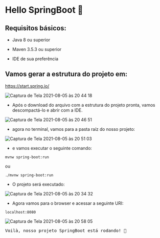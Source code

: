 # Hello SpringBoot 🍃

## Requisitos básicos:

* Java 8 ou superior

* Maven 3.5.3 ou superior

* IDE de sua preferência

## Vamos gerar a estrutura do projeto em:
https://start.spring.io/

![Captura de Tela 2021-08-05 às 20 44 18](https://user-images.githubusercontent.com/990877/128435069-cbb72b36-2292-4168-a3cd-964a9426dd94.png)

* Após o download do arquivo com a estrutura do projeto pronta, vamos descompactá-lo e abrir com a IDE.

![Captura de Tela 2021-08-05 às 20 46 51](https://user-images.githubusercontent.com/990877/128435257-1be69e3f-ace8-42b2-b687-e4a702b47166.png)

* agora no terminal, vamos para a pasta raíz do nosso projeto:

![Captura de Tela 2021-08-05 às 20 51 03](https://user-images.githubusercontent.com/990877/128435554-e3e5621e-ac96-44b6-a792-d89cad1351ca.png)

* e vamos executar o seguinte comando:
```shell script
mvnw spring-boot:run
```
ou

```shell script
./mvnw spring-boot:run
```
* O projeto será executado:

![Captura de Tela 2021-08-05 às 20 34 32](https://user-images.githubusercontent.com/990877/128435830-a3017a45-92c3-4f27-b029-ddbf67e0866c.png)

* Agora vamos para o browser e acessar a seguinte URI:

```shell script
localhost:8080
```

![Captura de Tela 2021-08-05 às 20 58 05](https://user-images.githubusercontent.com/990877/128436059-a84d7e8c-a9ee-462b-910b-4fb3333bbbab.png)


<pre>Voilà, nosso projeto SpringBoot está rodando! 🚀 <code>
